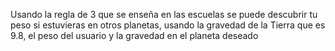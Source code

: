 Usando la regla de 3 que se enseña en las escuelas se puede descubrir tu peso si estuvieras en otros planetas, usando la gravedad de la Tierra que es 9.8, el peso del usuario y la gravedad en el planeta deseado
